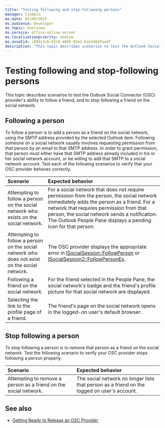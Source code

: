 ```yaml
---
title: "Testing following and stop-following persons"
manager: lindalu
ms.date: 03/09/2015
ms.audience: Developer
ms.topic: overview
ms.service: office-online-server
ms.localizationpriority: medium
ms.assetid: c603c3c6-62c8-4895-93e1-b2e146dfaa4f
description: "This topic describes scenarios to test the Outlook Social Connector (OSC) provider's ability to follow a friend, and to stop following a friend on the social network."
---
```


# Testing following and stop-following persons

This topic describes scenarios to test the Outlook Social Connector (OSC) provider's ability to follow a friend, and to stop following a friend on the social network.
  
## Following a person

To follow a person is to add a person as a friend on the social network, using the SMTP address provided by the selected Outlook item. Following someone on a social network usually involves requesting permission from that person by an email to that SMTP address. In order to grant permission, that person must either have that SMTP address already included in his or her social network account, or be willing to add that SMTP to a social network account. Test each of the following scenarios to verify that your OSC provider behaves correctly.
  
|**Scenario**|**Expected behavior**|
|:-----|:-----|
|Attempting to follow a person on the social network who exists on the social network. |For a social network that does not require permission from the person, the social network immediately adds the person as a friend. For a network that requires permission from that person, the social network sends a notification. The Outlook People Pane displays a pending icon for that person. |
|Attempting to follow a person on the social network who does not exist on the social network. |The OSC provider displays the appropriate error in [ISocialSession::FollowPerson](isocialsession-followperson.md) or [ISocialSession2::FollowPersonEx](isocialsession2-followpersonex.md). |
|Following a friend on the social network. |For the friend selected in the People Pane, the social network's badge and the friend's profile picture for that social network are displayed. |
|Selecting the link to the profile page of a friend. |The friend's page on the social network opens in the logged-on user's default browser. |
   
## Stop following a person

To stop following a person is to remove that person as a friend on the social network. Test the following scenario to verify your OSC provider stops following a person properly.
  
|**Scenario**|**Expected behavior**|
|:-----|:-----|
|Attempting to remove a person as a friend on the social network. |The social network no longer lists that person as a friend on the logged on user's account. |
   
## See also

- [Getting Ready to Release an OSC Provider](getting-ready-to-release-an-osc-provider.md)

